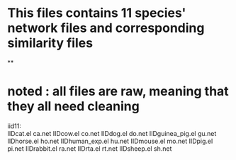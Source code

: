 # This files contains 11 species' network files and corresponding similarity files
**
# noted : all files are raw, meaning that they all need cleaning

iid11:	
IIDcat.el		ca.net
IIDcow.el		co.net
IIDdog.el		do.net
IIDguinea_pig.el	gu.net
IIDhorse.el		ho.net
IIDhuman_exp.el		hu.net
IIDmouse.el		mo.net
IIDpig.el		pi.net
IIDrabbit.el		ra.net
IIDrta.el		rt.net
IIDsheep.el		sh.net

